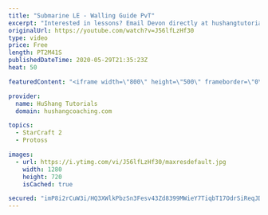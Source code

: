 ```yaml
---
title: "Submarine LE - Walling Guide PvT"
excerpt: "Interested in lessons? Email Devon directly at hushangtutorials@outlook.com ------------------------------------------------------------------------------------------------------- Want to support HuShang Tutorials directly? Patreon is a website where you can contribute a monthly donation that will help"
originalUrl: https://youtube.com/watch?v=J56lfLzHf30
type: video
price: Free
length: PT2M41S
publishedDateTime: 2020-05-29T21:35:23Z
heat: 50

featuredContent: "<iframe width=\"800\" height=\"500\" frameborder=\"0\" src=\"https://www.youtube.com/embed/J56lfLzHf30\" allow=\"accelerometer; autoplay; encrypted-media; gyroscope; picture-in-picture\" allowfullscreen></iframe>"

provider:
  name: HuShang Tutorials
  domain: hushangcoaching.com

topics:
  - StarCraft 2
  - Protoss

images:
  - url: https://i.ytimg.com/vi/J56lfLzHf30/maxresdefault.jpg
    width: 1280
    height: 720
    isCached: true

secured: "imP8i2rCuW3i/HQ3XWlkPbzSn3Fesv43Zd8399MWieY7TiqbT17OdrSiReqJDV64q9KTYc2hReiYgyf6DjabmaxC3afmUepsEXJfUnQgsjWnZh2Wp5YPy9sTMgu42D+mo2nD5aDRB93Y+S4NMw6An7u2LNFNEqzwA3n8M4wIMONxO2l5BV3RDtHcF0vTxHR+Xd3dnXhuS1PEKik9Y7HWoNYFfqBU7kMTbO2hMLZApiB0QbfX6+BfzMNhQBwCKv04g79YoYKzFnCH7RjXNvZn2PmAfpOhzHHVXFAexhgyofr455QVT4trU9bmSuYLjZaPr6+Uasiq53u9tSxNNIkAykOaXq8PEsZeyxCGxA5imM526eM2/zBOXVfPsoOavXV0HsaWbnZ584uxR923tL8+dI7zV5+IAJ5yaot251PC8jE=;ImxwBRlDpWCuYQouPiB10Q=="
---
```


